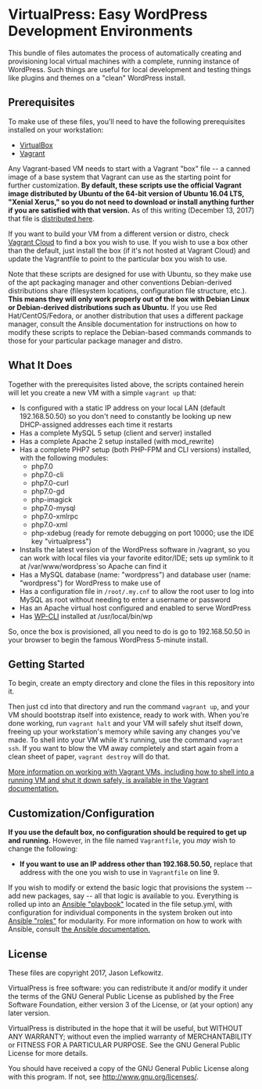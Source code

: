 # VirtualPress: Easy WordPress Development Environments

This bundle of files automates the process of automatically creating and provisioning local virtual machines with a complete, running instance of WordPress. Such things are useful for local development and testing things like plugins and themes on a "clean" WordPress install.

## Prerequisites

To make use of these files, you'll need to have the following prerequisites installed on your workstation:

* [VirtualBox](https://www.virtualbox.org/)
* [Vagrant](http://www.vagrantup.com/)

Any Vagrant-based VM needs to start with a Vagrant "box" file -- a canned image of a base system that Vagrant can use as the starting point for further customization. **By default, these scripts use the official Vagrant image distributed by Ubuntu of the 64-bit version of Ubuntu 16.04 LTS, "Xenial Xerus," so you do not need to download or install anything further if you are satisfied with that version.** As of this writing (December 13, 2017) that file is [distributed here](https://app.vagrantup.com/ubuntu/boxes/xenial64).

If you want to build your VM from a different version or distro, check [Vagrant Cloud](https://app.vagrantup.com/boxes/search) to find a box you wish to use. If you wish to use a box other than the default, just install the box (if it's not hosted at Vagrant Cloud) and update the Vagrantfile to point to the particular box you wish to use.

Note that these scripts are designed for use with Ubuntu, so they make use of the apt packaging manager and other conventions Debian-derived distributions share (filesystem locations, configuration file structure, etc.). **This means they will only work properly out of the box with Debian Linux or Debian-derived distributions such as Ubuntu.** If you use Red Hat/CentOS/Fedora, or another distribution that uses a different package manager, consult the Ansible documentation for instructions on how to modify these scripts to replace the Debian-based commands commands to those for your particular package manager and distro.

## What It Does

Together with the prerequisites listed above, the scripts contained herein will let you create a new VM with a simple `vagrant up` that:

* Is configured with a static IP address on your local LAN (default 192.168.50.50) so you don't need to constantly be looking up new DHCP-assigned addresses each time it restarts
* Has a complete MySQL 5 setup (client and server) installed
* Has a complete Apache 2 setup installed (with mod_rewrite)
* Has a complete PHP7 setup (both PHP-FPM and CLI versions) installed, with the following modules:
    * php7.0
    * php7.0-cli
    * php7.0-curl
    * php7.0-gd
    * php-imagick
    * php7.0-mysql
    * php7.0-xmlrpc
    * php7.0-xml
    * php-xdebug (ready for remote debugging on port 10000; use the IDE key "virtualpress")
* Installs the latest version of the WordPress software in /vagrant, so you can work with local files via your favorite editor/IDE; sets up symlink to it at /var/www/wordpress`so Apache can find it
* Has a MySQL database (name: "wordpress") and database user (name: "wordpress") for WordPress to make use of
* Has a configuration file in `/root/.my.cnf` to allow the root user to log into MySQL as root without needing to enter a username or password
* Has an Apache virtual host configured and enabled to serve WordPress
* Has [WP-CLI](http://wp-cli.org/) installed at /usr/local/bin/wp

So, once the box is provisioned, all you need to do is go to 192.168.50.50 in your browser to begin the famous WordPress 5-minute install.

## Getting Started

To begin, create an empty directory and clone the files in this repository into it.

Then just cd into that directory and run the command `vagrant up`, and your VM should bootstrap itself into existence, ready to work with. When you're done working, run `vagrant halt` and your VM will safely shut itself down, freeing up your workstation's memory while saving any changes you've made. To shell into your VM while it's running, use the command `vagrant ssh`. If you want to blow the VM away completely and start again from a clean sheet of paper, `vagrant destroy` will do that.

[More information on working with Vagrant VMs, including how to shell into a running VM and shut it down safely, is available in the Vagrant documentation.](https://www.vagrantup.com/intro/getting-started/index.html)

## Customization/Configuration

**If you use the default box, no configuration should be required to get up and running.** However, in the file named `Vagrantfile`, you *may* wish to change the following:

* **If you want to use an IP address other than 192.168.50.50,** replace that address with the one you wish to use in `Vagrantfile` on line 9.

If you wish to modify or extend the basic logic that provisions the system -- add new packages, say -- all that logic is available to you. Everything is rolled up into an [Ansible "playbook"](http://docs.ansible.com/ansible/latest/playbooks_intro.html) located in the file setup.yml, with configuration for individual components in the system broken out into [Ansible "roles"](http://docs.ansible.com/ansible/latest/playbooks_reuse_roles.html) for modularity. For more information on how to work with Ansible, consult [the Ansible documentation.](http://docs.ansible.com/ansible/latest/index.html)

## License

These files are copyright 2017, Jason Lefkowitz.

VirtualPress is free software: you can redistribute it and/or modify it under the terms of the GNU General Public License as published by the Free Software Foundation, either version 3 of the License, or (at your option) any later version.

VirtualPress is distributed in the hope that it will be useful, but WITHOUT ANY WARRANTY; without even the implied warranty of MERCHANTABILITY or FITNESS FOR A PARTICULAR PURPOSE.  See the GNU General Public License for more details.

You should have received a copy of the GNU General Public License along with this program.  If not, see <http://www.gnu.org/licenses/>.
